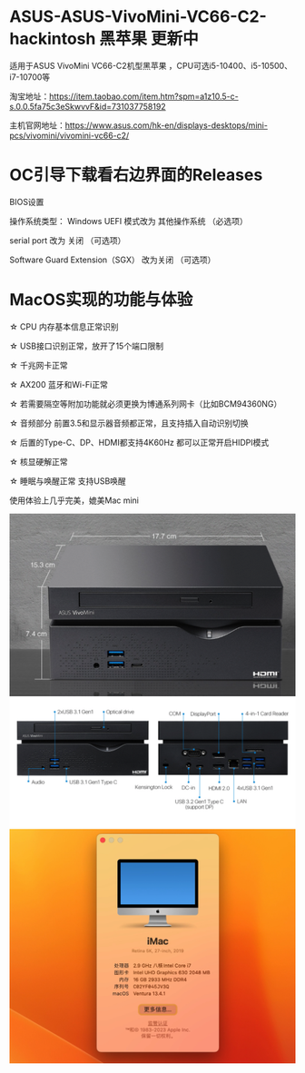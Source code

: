 # ASUS-ASUS-VivoMini-VC66-C2-hackintosh 黑苹果 更新中

适用于ASUS VivoMini VC66-C2机型黑苹果 ，CPU可选i5-10400、i5-10500、i7-10700等

淘宝地址：https://item.taobao.com/item.htm?spm=a1z10.5-c-s.0.0.5fa75c3eSkwvvF&id=731037758192

主机官网地址：https://www.asus.com/hk-en/displays-desktops/mini-pcs/vivomini/vivomini-vc66-c2/

# OC引导下载看右边界面的Releases

BIOS设置

操作系统类型： Windows UEFI 模式改为 其他操作系统 （必选项）

serial port 改为 关闭   （可选项）

Software Guard Extension（SGX） 改为关闭  （可选项）

# MacOS实现的功能与体验

☆ CPU 内存基本信息正常识别

☆ USB接口识别正常，放开了15个端口限制

☆ 千兆网卡正常

☆ AX200 蓝牙和Wi-Fi正常

☆ 若需要隔空等附加功能就必须更换为博通系列网卡（比如BCM94360NG）

☆ 音频部分 前置3.5和显示器音频都正常，且支持插入自动识别切换

☆ 后置的Type-C、DP、HDMI都支持4K60Hz 都可以正常开启HIDPI模式

☆ 核显硬解正常

☆ 睡眠与唤醒正常 支持USB唤醒 

使用体验上几乎完美，媲美Mac mini

![](https://github.com/Xmingbai/ASUS-ASUS-VivoMini-VC66-C2-hackintosh/blob/main/1.png)
![](https://github.com/Xmingbai/ASUS-ASUS-VivoMini-VC66-C2-hackintosh/blob/main/2.png)
![](https://github.com/Xmingbai/ASUS-ASUS-VivoMini-VC66-C2-hackintosh/blob/main/3.png)



